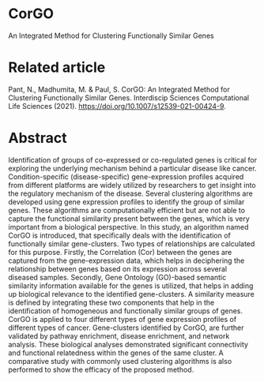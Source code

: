 # CorGO
An Integrated Method for Clustering Functionally Similar Genes

# Related article
Pant, N., Madhumita, M. & Paul, S. CorGO: An Integrated Method for Clustering Functionally Similar Genes. 
Interdiscip Sciences Computational Life Sciences (2021). https://doi.org/10.1007/s12539-021-00424-9.

# Abstract
Identification of groups of co-expressed or co-regulated genes is critical for exploring the underlying mechanism
behind a particular disease like cancer. Condition-specific (disease-specific) gene-expression profiles acquired
from different platforms are widely utilized by researchers to get insight into the regulatory mechanism of the disease. 
Several clustering algorithms are developed using gene expression profiles to identify the group of similar genes.
These algorithms are computationally efficient but are not able to capture the functional similarity present between
the genes, which is very important from a biological perspective. In this study, an algorithm named CorGO is introduced,
that specifically deals with the identification of functionally similar gene-clusters. Two types of relationships are
calculated for this purpose. Firstly, the Correlation (Cor) between the genes are captured from the gene-expression data,
which helps in deciphering the relationship between genes based on its expression across several diseased samples.
Secondly, Gene Ontology (GO)-based semantic similarity information available for the genes is utilized, that helps
in adding up biological relevance to the identified gene-clusters. A similarity measure is defined by integrating
these two components that help in the identification of homogeneous and functionally similar groups of genes. 
CorGO is applied to four different types of gene expression profiles of different types of cancer. Gene-clusters
identified by CorGO, are further validated by pathway enrichment, disease enrichment, and network analysis. 
These biological analyses demonstrated significant connectivity and functional relatedness within the 
genes of the same cluster. A comparative study with commonly used clustering algorithms is also performed
to show the efficacy of the proposed method.
